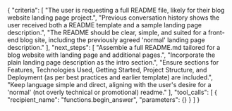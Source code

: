 { "criteria": [
    "The user is requesting a full README file, likely for their blog website landing page project.",
    "Previous conversation history shows the user received both a README template and a sample landing page description.",
    "The README should be clear, simple, and suited for a front-end blog site, including the previously agreed 'normal' landing page description."
],
"next_steps": [
    "Assemble a full README.md tailored for a blog website with landing page and additional pages.",
    "Incorporate the plain landing page description as the intro section.",
    "Ensure sections for Features, Technologies Used, Getting Started, Project Structure, and Deployment (as per best practices and earlier template) are included.",
    "Keep language simple and direct, aligning with the user's desire for a 'normal' (not overly technical or promotional) readme."
],
"tool_calls": [
    {
        "recipient_name": "functions.begin_answer",
        "parameters": {}
    }
]
}
